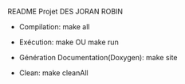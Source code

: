 README Projet DES JORAN ROBIN

* Compilation:  make all

* Exécution:    make OU make run
				
* Génération Documentation(Doxygen): make site
	
* Clean: make cleanAll

